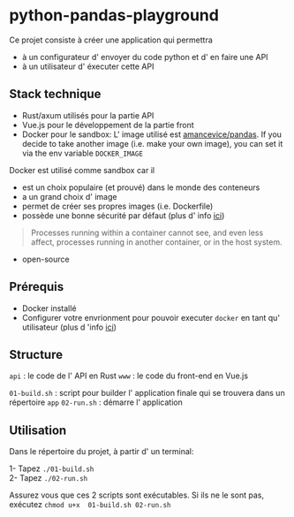 # python-pandas-playground

Ce projet consiste à créer une application qui permettra

* à un configurateur d' envoyer du code python et d' en faire une API
* à un utilisateur d' éxecuter cette API

## Stack technique

* Rust/axum utilisés pour la partie API
* Vue.js pour le développement de la partie front
* Docker pour le sandbox: L' image utilisé est [amancevice/pandas](https://hub.docker.com/r/amancevice/pandas). If you decide to take another image (i.e. make your own image), you can set it via the env variable `DOCKER_IMAGE`

Docker est utilisé comme sandbox car il
* est un choix populaire (et prouvé) dans le monde des conteneurs
* a un grand choix d' image
* permet de créer ses propres images (i.e. Dockerfile)
* possède une bonne sécurité par défaut (plus d' info [ici](https://docs.docker.com/engine/security/#:~:text=this%20blog%20post%20.-,Conclusions,or%20another%20appropriate%20hardening%20system.))
> Processes running within a container cannot see, and even less affect, processes running in another container, or in the host system.
* open-source

## Prérequis
* Docker installé
* Configurer votre envrionment pour pouvoir executer `docker` en tant qu' utilisateur (plus d 'info [ici](https://docs.docker.com/engine/install/linux-postinstall/))



## Structure

`api` : le code de l' API en Rust
`www` : le code du front-end en Vue.js

`01-build.sh`   : script pour builder l' application finale qui se trouvera dans un répertoire `app`
`02-run.sh`     : démarre l' application


## Utilisation
Dans le répertoire du projet, à partir d' un terminal:

1- Tapez  `./01-build.sh`  
2- Tapez `./02-run.sh`

Assurez vous que ces 2 scripts sont exécutables. Si ils ne le sont pas, exécutez `chmod u+x  01-build.sh 02-run.sh`